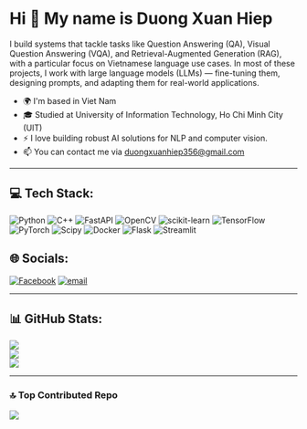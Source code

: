 # Hi 👋 My name is Duong Xuan Hiep

I build systems that tackle tasks like Question Answering (QA), Visual Question Answering (VQA), and Retrieval-Augmented Generation (RAG), with a particular focus on Vietnamese language use cases. In most of these projects, I work with large language models (LLMs) — fine-tuning them, designing prompts, and adapting them for real-world applications.

- 🌍 I'm based in Viet Nam
- 🎓 Studied at University of Information Technology, Ho Chi Minh City (UIT)
- ⚡ I love building robust AI solutions for NLP and computer vision.
- 📫 You can contact me via [duongxuanhiep356@gmail.com](mailto:duongxuanhiep356@gmail.com)

---

## 💻 Tech Stack:
![Python](https://img.shields.io/badge/python-3670A0?style=flat&logo=python&logoColor=ffdd54) ![C++](https://img.shields.io/badge/c++-%2300599C.svg?style=flat&logo=c%2B%2B&logoColor=white) ![FastAPI](https://img.shields.io/badge/FastAPI-005571?style=flat&logo=fastapi) ![OpenCV](https://img.shields.io/badge/opencv-%23white.svg?style=flat&logo=opencv&logoColor=white) ![scikit-learn](https://img.shields.io/badge/scikit--learn-%23F7931E.svg?style=flat&logo=scikit-learn&logoColor=white) ![TensorFlow](https://img.shields.io/badge/TensorFlow-%23FF6F00.svg?style=flat&logo=TensorFlow&logoColor=white) ![PyTorch](https://img.shields.io/badge/PyTorch-%23EE4C2C.svg?style=flat&logo=PyTorch&logoColor=white) ![Scipy](https://img.shields.io/badge/SciPy-%230C55A5.svg?style=flat&logo=scipy&logoColor=%white) ![Docker](https://img.shields.io/badge/docker-%230db7ed.svg?style=flat&logo=docker&logoColor=white) ![Flask](https://img.shields.io/badge/flask-%23000.svg?style=flat&logo=flask&logoColor=white) ![Streamlit](https://img.shields.io/badge/Streamlit-%23FE4B4B.svg?style=flat&logo=streamlit&logoColor=white)

## 🌐 Socials:
[![Facebook](https://img.shields.io/badge/Facebook-%231877F2.svg?logo=Facebook&logoColor=white)]([https://facebook.com/a](https://www.facebook.com/xuan.hiep1212)) [![email](https://img.shields.io/badge/Email-D14836?logo=gmail&logoColor=white)](mailto:duongxuanhiep356@gmail.com) 

---

## 📊 GitHub Stats:
![](https://github-readme-stats.vercel.app/api?username=XuanHiepp&theme=default&hide_border=false&include_all_commits=false&count_private=false&cache_seconds=1800)<br/>
![](https://nirzak-streak-stats.vercel.app/?user=XuanHiepp&theme=default&hide_border=false&cache_seconds=1800)<br/>
![](https://github-readme-stats.vercel.app/api/top-langs/?username=XuanHiepp&theme=default&hide_border=false&include_all_commits=false&count_private=false&layout=compact&cache_seconds=1800)

---

### 🔝 Top Contributed Repo
![](https://github-contributor-stats.vercel.app/api?username=XuanHiepp&limit=5&theme=default&combine_all_yearly_contributions=true)
